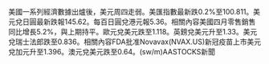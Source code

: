 美國一系列經濟數據出爐後，美元周四走弱。美匯指數最新跌0.2%至100.811。美元兌日圓最新跌報145.62。每百日圓兌港元報5.36。相關內容美國四月零售銷售同比增長5.2%，與上期持平。歐元兌美元跌至1.118。英鎊兌美元升至1.33。美元兌瑞士法郎跌至0.836。相關內容FDA批准Novavax(NVAX.US)新冠疫苗上市美元兌加元升至1.396。澳元兌美元跌至0.64。(sw/m)AASTOCKS新聞